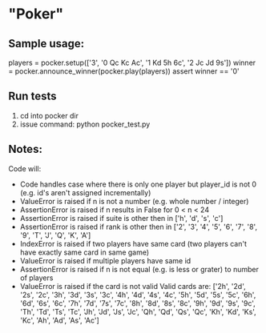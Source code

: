 "Poker"
=======

Sample usage:
-------------
players = pocker.setup(['3',
                        '0 Qc Kc Ac',
                        '1 Kd 5h 6c',
                        '2 Jc Jd 9s'])
winner = pocker.announce_winner(pocker.play(players))
assert winner == '0'


Run tests
---------

1. cd into pocker dir
2. issue command: python pocker_test.py


Notes:
------

Code will:

- Code handles case where there is only one player but player_id is not 0 (e.g. id's aren't assigned incrementally)
- ValueError is raised if n is not a number (e.g. whole number / integer)
- AssertionError is raised if n results in False for 0 < n < 24
- AssertionError is raised if suite is other then in ['h', 'd', 's', 'c']
- AssertionError is raised if rank is other then in ['2', '3', '4', '5', '6', '7', '8', '9', 'T', 'J', 'Q', 'K', 'A']
- IndexError is raised if two players have same card (two players can't have exactly same card in same game)
- ValueError is raised if multiple players have same id
- AssertionError is raised if n is not equal (e.g. is less or grater) to number of players
- ValueError is raised if the card is not valid
  Valid cards are:
    ['2h', '2d', '2s', '2c',
    '3h', '3d', '3s', '3c',
    '4h', '4d', '4s', '4c',
    '5h', '5d', '5s', '5c',
    '6h', '6d', '6s', '6c',
    '7h', '7d', '7s', '7c',
    '8h', '8d', '8s', '8c',
    '9h', '9d', '9s', '9c',
    'Th', 'Td', 'Ts', 'Tc',
    'Jh', 'Jd', 'Js', 'Jc',
    'Qh', 'Qd', 'Qs', 'Qc',
    'Kh', 'Kd', 'Ks', 'Kc',
    'Ah', 'Ad', 'As', 'Ac']

